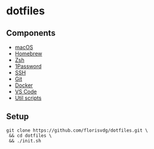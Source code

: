 # dotfiles

## Components

- [macOS](./macos)
- [Homebrew](./brew)
- [Zsh](./zsh)
- [1Password](./1password)
- [SSH](./ssh)
- [Git](./git)
- [Docker](./docker)
- [VS Code](./vscode)
- [Util scripts](./scripts)

## Setup

```shell
git clone https://github.com/florisvdg/dotfiles.git \
 && cd dotfiles \
 && ./init.sh
```
